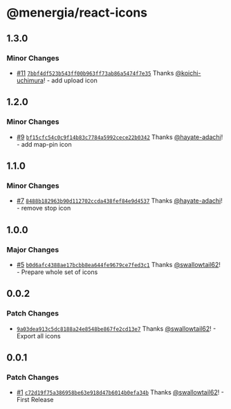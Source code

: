 # @menergia/react-icons

## 1.3.0

### Minor Changes

- [#11](https://github.com/menergia/react-icons/pull/11) [`7bbf4df523b543ff00b963ff73ab86a5474f7e35`](https://github.com/menergia/react-icons/commit/7bbf4df523b543ff00b963ff73ab86a5474f7e35) Thanks [@koichi-uchimura](https://github.com/koichi-uchimura)! - add upload icon

## 1.2.0

### Minor Changes

- [#9](https://github.com/menergia/react-icons/pull/9) [`bf15cfc54c0c9f14b83c7784a5992cece22b0342`](https://github.com/menergia/react-icons/commit/bf15cfc54c0c9f14b83c7784a5992cece22b0342) Thanks [@hayate-adachi](https://github.com/hayate-adachi)! - add map-pin icon

## 1.1.0

### Minor Changes

- [#7](https://github.com/menergia/react-icons/pull/7) [`8488b182963b90d112702ccda438fef84e9d4537`](https://github.com/menergia/react-icons/commit/8488b182963b90d112702ccda438fef84e9d4537) Thanks [@hayate-adachi](https://github.com/hayate-adachi)! - remove stop icon

## 1.0.0

### Major Changes

- [#5](https://github.com/menergia/react-icons/pull/5) [`b0d6afc4388ae17bcbb8ea644fe9679ce7fed3c1`](https://github.com/menergia/react-icons/commit/b0d6afc4388ae17bcbb8ea644fe9679ce7fed3c1) Thanks [@swallowtail62](https://github.com/swallowtail62)! - Prepare whole set of icons

## 0.0.2

### Patch Changes

- [`9a03dea913c5dc8188a24e8548be867fe2cd13e7`](https://github.com/menergia/react-icons/commit/9a03dea913c5dc8188a24e8548be867fe2cd13e7) Thanks [@swallowtail62](https://github.com/swallowtail62)! - Export all icons

## 0.0.1

### Patch Changes

- [#1](https://github.com/menergia/react-icons/pull/1) [`c72d19f75a386958be63e918d47b6014b0efa34b`](https://github.com/menergia/react-icons/commit/c72d19f75a386958be63e918d47b6014b0efa34b) Thanks [@swallowtail62](https://github.com/swallowtail62)! - First Release
